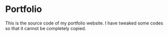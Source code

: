 # Portfolio
This is the source code of my portfolio website. I have tweaked some codes so that it cannot be completely copied.
